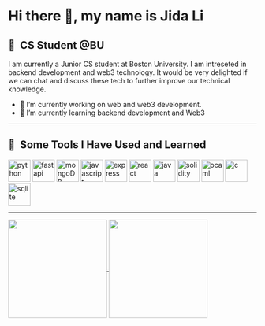 <h1>Hi there 👋, my name is Jida Li</h2>
<h2> 🏫 &nbsp;CS Student @BU</h3>
I am currently a Junior CS student at Boston University. I am intreseted in backend development and web3 technology. It would be very delighted if we can chat and discuss these tech to further improve our technical knowledge.

- 🔭 I’m currently working on web and web3 development. 
- 🌱 I’m currently learning backend development and Web3 

---

<h2> 🚀 &nbsp;Some Tools I Have Used and Learned</h3>
<p align="left">
<img src="https://cdn.jsdelivr.net/gh/devicons/devicon/icons/python/python-original.svg" alt="python" width="45" height="45"/>  
<img src="https://cdn.jsdelivr.net/gh/devicons/devicon/icons/fastapi/fastapi-original.svg" alt="fastapi" width="45" height="45"/>  
<img src="https://cdn.jsdelivr.net/gh/devicons/devicon/icons/mongodb/mongodb-original.svg" alt="mongoDB" width="45" height="45"/>
<img src="https://cdn.jsdelivr.net/gh/devicons/devicon/icons/javascript/javascript-original.svg" alt="javascript" width="45" height="45"/> 
<img src="https://cdn.jsdelivr.net/gh/devicons/devicon/icons/express/express-original.svg" alt="express" width="45" height="45"/>  
<img src="https://cdn.jsdelivr.net/gh/devicons/devicon/icons/react/react-original.svg" alt="react" width="45" height="45"/>                
<img src="https://cdn.jsdelivr.net/gh/devicons/devicon/icons/java/java-original.svg" alt="java" width="45" height="45"/>                
<img src="https://cdn.jsdelivr.net/gh/devicons/devicon/icons/solidity/solidity-original.svg" alt="solidity" width="45" height="45"/>           
<img src="https://cdn.jsdelivr.net/gh/devicons/devicon/icons/ocaml/ocaml-original.svg" alt="ocaml" width="45" height="45"/> 
<img src="https://cdn.jsdelivr.net/gh/devicons/devicon/icons/c/c-original.svg" alt="c" width="45" height="45"/> 
<img src="https://cdn.jsdelivr.net/gh/devicons/devicon/icons/sqlite/sqlite-original.svg" alt="sqlite" width="45" height="45"/>
</p>               

---

<a href="https://github.com/jidalii/github-readme-stats">
  <img height=200 align="center" src="https://github-readme-stats-git-master-jidalii.vercel.app/api?username=jidalii&count-private=true" />
</a>
<a href="https://github.com/jidalii/jidalii">
  <img height=200 align="center" src="https://github-readme-stats-git-master-jidalii.vercel.app/api/top-langs?username=jidalii&layout=compact&card_width=320" />
</a>
